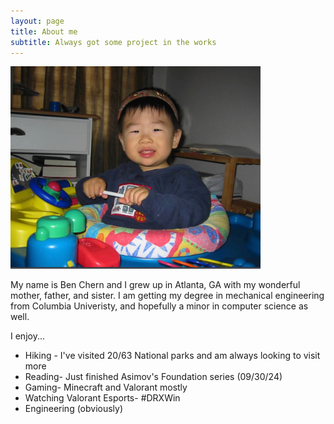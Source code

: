 ```yaml
---
layout: page
title: About me
subtitle: Always got some project in the works
---
```


<img src="/assets/img/babyphoto.jpeg" alt="baby photos" width="400"/>

My name is Ben Chern and I grew up in Atlanta, GA with my wonderful mother, father, and sister. I am getting my degree in mechanical engineering from Columbia Univeristy, and hopefully a minor in computer science as well. 

I enjoy...
- Hiking - I've visited 20/63 National parks and am always looking to visit more
- Reading- Just finished Asimov's Foundation series (09/30/24)
- Gaming- Minecraft and Valorant mostly
- Watching Valorant Esports- #DRXWin
- Engineering (obviously)
